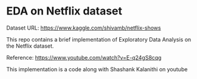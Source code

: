 # EDA on Netflix dataset
Dataset URL: https://www.kaggle.com/shivamb/netflix-shows

This repo contains a brief implementation of Exploratory Data Analysis on the Netflix dataset.

Reference: https://www.youtube.com/watch?v=E-q24gS8cqg

This implementation is a code along with Shashank Kalanithi on youtube 
